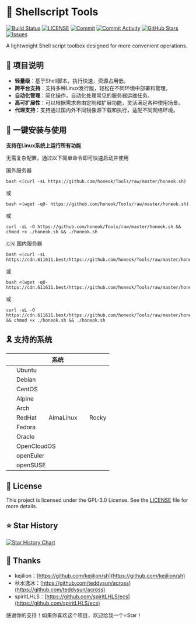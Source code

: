# 🧰 Shellscript Tools

[![Build Status](https://github.com/honeok/Tools/actions/workflows/check.yml/badge.svg)](https://github.com/honeok/Tools/actions/workflows/check.yml/badge.svg)
[![LICENSE](https://img.shields.io/github/license/honeok/Tools.svg?style=flat)](./LICENSE)
[![Commit](https://img.shields.io/github/last-commit/honeok/Tools)](https://github.com/honeok/Tools)
[![Commit Activity](https://img.shields.io/github/commit-activity/m/honeok/Tools.svg)](https://github.com/honeok/Tools)
[![GitHub Stars](https://img.shields.io/github/stars/honeok/Tools?style=flat)](https://github.com/honeok/Tools)
[![Issues](https://img.shields.io/github/issues/honeok/Tools.svg)](https://img.shields.io/github/issues/honeok/Tools.svg)

A lightweight Shell script toolbox designed for more convenient operations.

## 💌 项目说明

- **轻量级**：基于Shell脚本，执行快速，资源占用低。
- **跨平台支持**：支持多种Linux发行版，轻松在不同环境中部署和管理。
- **自动化管理**：简化操作，自动化处理常见的服务器运维任务。
- **高可扩展性**：可以根据需求自由定制和扩展功能，灵活满足各种使用场景。
- **代理支持**：支持通过国内外不同镜像源下载和执行，适配不同网络环境。

## 🥵 一键安装与使用

**支持在Linux系统上运行所有功能**

无需复杂配置，通过以下简单命令即可快速启动并使用

国外服务器
```shell
bash <(curl -sL https://github.com/honeok/Tools/raw/master/honeok.sh)
```
或
```shell
bash <(wget -qO- https://github.com/honeok/Tools/raw/master/honeok.sh)
```
或
```shell
curl -sL -O https://github.com/honeok/Tools/raw/master/honeok.sh && chmod +x ./honeok.sh && ./honeok.sh
```

🇨🇳 国内服务器
```shell
bash <(curl -sL https://cdn.611611.best/https://github.com/honeok/Tools/raw/master/honeok.sh)
```
或
```shell
bash <(wget -qO- https://cdn.611611.best/https://github.com/honeok/Tools/raw/master/honeok.sh)
```
或
```shell
curl -sL -O https://cdn.611611.best/https://github.com/honeok/Tools/raw/master/honeok.sh && chmod +x ./honeok.sh && ./honeok.sh
```

## 🎗️ 支持的系统

| 系统                                                                                                                                                                                                                                                        |
| --------------------------------------------------------------------------------------------------------------------------------------------------------------------------------------------------------------------------------------------------------------- |
| <img width="16" height="16" src="https://canonical-subiquity.readthedocs-hosted.com/en/latest/_static/favicon.png" /> Ubuntu                                                                                                                                    |
| <img width="16" height="16" src="https://www.debian.org/favicon.ico" /> Debian                                                                                                                                                                                  |
| <img width="16" height="16" src="https://www.centos.org/assets/img/favicon.png" /> CentOS                                                                                                                                                                       |
| <img width="16" height="16" src="https://www.alpinelinux.org/alpine-logo.ico" /> Alpine                                                                                                                                                                         |
| <img width="16" height="16" src="https://archlinux.org/static/favicon.png" /> Arch                                                                                                                                                                              |
| <img width="16" height="16" src="https://www.redhat.com/favicon.ico" /> RedHat &nbsp; <img width="16" height="16" src="https://almalinux.org/fav/favicon.ico" /> AlmaLinux &nbsp; <img width="16" height="16" src="https://rockylinux.org/favicon.png" /> Rocky |
| <img width="16" height="16" src="https://fedoraproject.org/favicon.ico" /> Fedora                                                                                                                                                                               |
| <img width="16" height="16" src="https://www.oracle.com/asset/web/favicons/favicon-32.png" /> Oracle                                                                                                                                                            |
| <img width="16" height="16" src="https://opencloudos.org/qq.ico" /> OpenCloudOS                                                                                                                                                                                 |
| <img width="16" height="16" src="https://www.openeuler.org/favicon.ico" /> openEuler                                                                                                                                                                            |
| <img width="16" height="16" src="https://static.opensuse.org/favicon.ico" /> openSUSE                                                                                                                                                                           |

## 👐 License

This project is licensed under the GPL-3.0 License. See the [LICENSE](./LICENSE) file for more details.

## ⭐ Star History

[![Star History Chart](https://api.star-history.com/svg?repos=honeok/Tools&type=Date)](https://star-history.com/#honeok/Tools&Date)

## 🙏 Thanks

- kejilion：[https://github.com/kejilion/sh](https://github.com/kejilion/sh)
- 秋水逸冰：[https://github.com/teddysun/across](https://github.com/teddysun/across)
- spiritLHLS：[https://github.com/spiritLHLS/ecs](https://github.com/spiritLHLS/ecs)

感谢你的支持！如果你喜欢这个项目，欢迎给我一个⭐Star！
